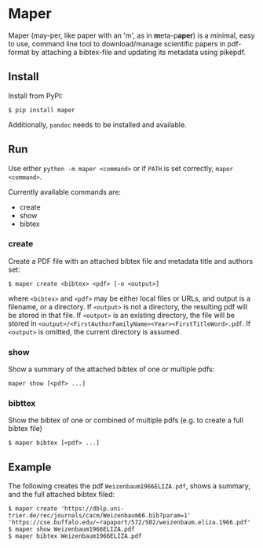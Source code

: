# Maper

Maper (may-per, like paper with an 'm', as in **m**eta-p**aper**) is a minimal, easy to use, command line tool to download/manage scientific
papers in pdf-format by attaching a bibtex-file and updating its metadata using pikepdf.

## Install

Install from PyPI:
```shell
$ pip install maper
```

Additionally, `pandoc` needs to be installed and available.

## Run
Use either `python -m maper <command>` or if `PATH` is set correctly, `maper <command>`.

Currently available commands are:
- create
- show
- bibtex

### create
Create a PDF file with an attached bibtex file and metadata title and authors set:
```shell
$ maper create <bibtex> <pdf> [-o <output>]
```
where `<bibtex>` and `<pdf>` may be either local files or URLs, and output is a filename, or a directory.
If `<output>` is not a directory, the resulting pdf will be stored in that file.
If `<output>` is an existing directory, the file will be stored in
`<output>/<FirstAuthorFamilyName><Year><FirstTitleWord>.pdf`.
If `<output>` is omitted, the current directory is assumed.


### show
Show a summary of the attached bibtex of one or multiple pdfs:
```shell
maper show [<pdf> ...]
```

### bibttex
Show the bibtex of one or combined of multiple pdfs (e.g. to create a full bibtex file)
```shell
$ maper bibtex [<pdf> ...]
```

## Example
The following creates the pdf `Weizenbaum1966ELIZA.pdf`, shows a summary, and the full attached bibtex filed:
```shell
$ maper create 'https://dblp.uni-trier.de/rec/journals/cacm/Weizenbaum66.bib?param=1' 'https://cse.buffalo.edu/~rapaport/572/S02/weizenbaum.eliza.1966.pdf'
$ maper show Weizenbaum1966ELIZA.pdf
$ maper bibtex Weizenbaum1966ELIZA.pdf
```
